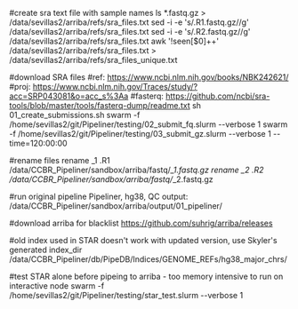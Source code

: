 #create sra text file with sample names
ls *.fastq.gz > /data/sevillas2/arriba/refs/sra_files.txt
sed -i -e 's/.R1.fastq.gz//g' /data/sevillas2/arriba/refs/sra_files.txt
sed -i -e 's/.R2.fastq.gz//g' /data/sevillas2/arriba/refs/sra_files.txt
awk '!seen[$0]++' /data/sevillas2/arriba/refs/sra_files.txt > /data/sevillas2/arriba/refs/sra_files_unique.txt

#download SRA files
#ref: https://www.ncbi.nlm.nih.gov/books/NBK242621/
#proj: https://www.ncbi.nlm.nih.gov/Traces/study/?acc=SRP043081&o=acc_s%3Aa
#fasterq: https://github.com/ncbi/sra-tools/blob/master/tools/fasterq-dump/readme.txt
sh 01_create_submissions.sh
swarm -f /home/sevillas2/git/Pipeliner/testing/02_submit_fq.slurm --verbose 1
swarm -f /home/sevillas2/git/Pipeliner/testing/03_submit_gz.slurm --verbose 1 --time=120:00:00

#rename files
rename _1 .R1 /data/CCBR_Pipeliner/sandbox/arriba/fastq/*_1.fastq.gz
rename _2 .R2 /data/CCBR_Pipeliner/sandbox/arriba/fastq/*_2.fastq.gz

#run original pipeline
Pipeliner, hg38, QC
output: /data/CCBR_Pipeliner/sandbox/arriba/output/01_pipeliner/

#download arriba for blacklist
https://github.com/suhrig/arriba/releases

#old index used in STAR doesn't work with updated version, use Skyler's generated index_dir
/data/CCBR_Pipeliner/db/PipeDB/Indices/GENOME_REFs/hg38_major_chrs/

#test STAR alone before pipeing to arriba - too memory intensive to run on interactive node
swarm -f /home/sevillas2/git/Pipeliner/testing/star_test.slurm --verbose 1
